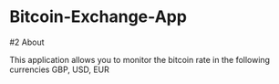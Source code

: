 # Bitcoin-Exchange-App


#2 About 

This application allows you to monitor the bitcoin rate in the following currencies GBP, USD, EUR

